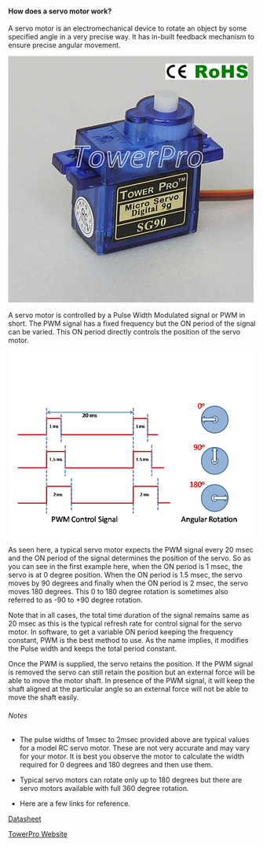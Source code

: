#### How does a servo motor work?

A servo motor is an electromechanical device to rotate an object by some specified angle in a very precise way. It has in-built feedback mechanism to ensure precise angular movement.

![Servo Motor](../../Images/servo-photo.jpg)

A servo motor is controlled by a Pulse Width Modulated signal or PWM in short. The PWM signal has a fixed frequency but the ON period of the signal can be varied. This ON period directly controls the position of the servo motor.

![Servo PWM Control](../../Images/servo-PWM.png)

As seen here, a typical servo motor expects the PWM signal every 20 msec and the ON period of the signal determines the position of the servo. So as you can see in the first example here, when the ON period is 1 msec, the servo is at 0 degree position. When the ON period is 1.5 msec, the servo moves by 90 degrees and finally when the ON period is 2 msec, the servo moves 180 degrees. This 0 to 180 degree rotation is sometimes also referred to as -90 to +90 degree rotation.


Note that in all cases, the total time duration of the signal remains same as 20 msec as this is the typical refresh rate for control signal for the servo motor. In software, to get a variable ON period keeping the frequency constant, PWM is the best method to use. As the name implies, it modifies the Pulse width and keeps the total period constant.

Once the PWM is supplied, the servo retains the position. If the PWM signal is removed the servo can still retain the position but an external force will be able to move the motor shaft.
In presence of the PWM signal, it will keep the shaft aligned at the particular angle so an external force will not be able to move the shaft easily.

###### Notes

* The pulse widths of 1msec to 2msec provided above are typical values for a model RC servo motor. These are not very accurate and may vary for your motor. It is best you observe the motor to calculate the width required for 0 degrees and 180 degrees and then use them.


* Typical servo motors can rotate only up to 180 degrees but there are servo motors available with full 360 degree rotation.


* Here are a few links for reference.


[Datasheet](http://www.micropik.com/PDF/SG90Servo.pdf)

[TowerPro Website](http://www.towerpro.com.tw/)
